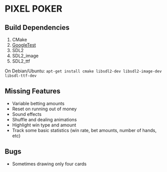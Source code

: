 # PIXEL POKER

## Build Dependencies
1. CMake
2. [GoogleTest](https://github.com/google/googletest)
3. SDL2
4. SDL2_image
5. SDL2_ttf

On Debian/Ubuntu: `apt-get install cmake libsdl2-dev libsdl2-image-dev libsdl-ttf-dev`

## Missing Features
 - Variable betting amounts
 - Reset on running out of money
 - Sound effects
 - Shuffle and dealing animations
 - Highlight win type and amount
 - Track some basic statistics (win rate, bet amounts, number of hands, etc)

## Bugs
- Sometimes drawing only four cards
